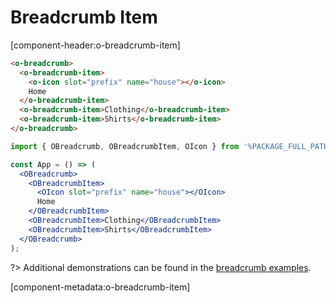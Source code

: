# Breadcrumb Item

[component-header:o-breadcrumb-item]

```html preview
<o-breadcrumb>
  <o-breadcrumb-item>
    <o-icon slot="prefix" name="house"></o-icon>
    Home
  </o-breadcrumb-item>
  <o-breadcrumb-item>Clothing</o-breadcrumb-item>
  <o-breadcrumb-item>Shirts</o-breadcrumb-item>
</o-breadcrumb>
```

```jsx react
import { OBreadcrumb, OBreadcrumbItem, OIcon } from '%PACKAGE_FULL_PATH%/dist/react';

const App = () => (
  <OBreadcrumb>
    <OBreadcrumbItem>
      <OIcon slot="prefix" name="house"></OIcon>
      Home
    </OBreadcrumbItem>
    <OBreadcrumbItem>Clothing</OBreadcrumbItem>
    <OBreadcrumbItem>Shirts</OBreadcrumbItem>
  </OBreadcrumb>
);
```

?> Additional demonstrations can be found in the [breadcrumb examples](/components/breadcrumb).

[component-metadata:o-breadcrumb-item]
